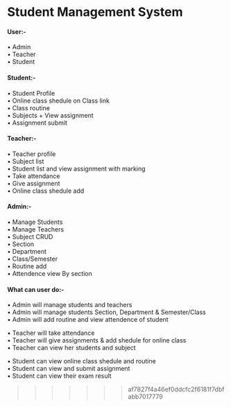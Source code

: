 
# Student Management System

#### User:- 
• Admin <br/>
• Teacher <br/>
• Student <br/>

#### Student:- 
• Student Profile <br/>
• Online class shedule on Class link <br/>
• Class routine <br/>
• Subjects + View assignment <br/>
• Assignment submit <br/>

#### Teacher:- 
• Teacher profile <br/>
• Subject list <br/>
• Student list and view assignment with marking <br/>
• Take attendance <br/>
• Give assignment <br/>
• Online class shedule add <br/>

#### Admin:- 
• Manage Students <br/>
• Manage Teachers <br/>
• Subject CRUD <br/>
• Section <br/>
• Department <br/>
• Class/Semester <br/>
• Routine add <br/>
• Attendence view By section <br/>

#### What can user do:- 
• Admin will manage students and teachers <br/>
• Admin will manage students Section, Department & Semester/Class <br/>
• Admin will add routine and view attendence of student <br/>

• Teacher will take attendance  <br/>
• Teacher will give assignments & add shedule for online class <br/>
• Teacher can view her students and subject <br/>

• Student can view online class shedule and routine <br/>
• Student can view and submit assignment  <br/>
• Student can view their exam result <br/>
>>>>>>> af7827f4a46ef0ddcfc2f6181f7dbfabb7017779
